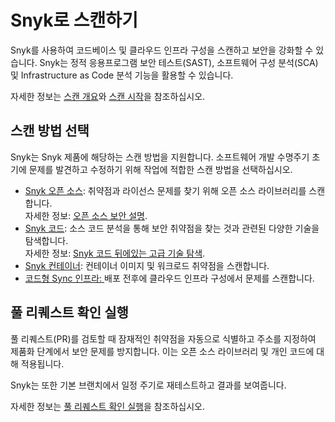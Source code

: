# Snyk로 스캔하기

Snyk를 사용하여 코드베이스 및 클라우드 인프라 구성을 스캔하고 보안을 강화할 수 있습니다. Snyk는 정적 응용프로그램 보안 테스트(SAST), 소프트웨어 구성 분석(SCA) 및 Infrastructure as Code 분석 기능을 활용할 수 있습니다.

자세한 정보는 [스캔 개요](scanning-overview.md)와 [스캔 시작](start-scanning.md)을 참조하십시오.

## 스캔 방법 선택

Snyk는 Snyk 제품에 해당하는 스캔 방법을 지원합니다. 소프트웨어 개발 수명주기 초기에 문제를 발견하고 수정하기 위해 작업에 적합한 스캔 방법을 선택하십시오.

* [Snyk 오픈 소스](snyk-open-source/): 취약점과 라이선스 문제를 찾기 위해 오픈 소스 라이브러리를 스캔합니다.\
  자세한 정보: [오픈 소스 보안 설명](https://snyk.io/series/open-source-security/).
* [Snyk 코드](snyk-code/): 소스 코드 분석을 통해 보안 취약점을 찾는 것과 관련된 다양한 기술을 탐색합니다.\
  자세한 정보: [Snyk 코드 뒤에있는 고급 기술 탐색](https://snyk.io/blog/advanced-technologies-behind-snyk-code/).
* [Snyk 컨테이너](snyk-container/): 컨테이너 이미지 및 워크로드 취약점을 스캔합니다.
* [코드형  Sync 인프라: ](snyk-iac/)배포 전후에 클라우드 인프라 구성에서 문제를 스캔합니다.

## 풀 리퀘스트 확인 실행

풀 리퀘스트(PR)를 검토할 때 잠재적인 취약점을 자동으로 식별하고 주소를 지정하여 제품화 단계에서 보안 문제를 방지합니다. 이는 오픈 소스 라이브러리 및 개인 코드에 대해 적용됩니다.

Snyk는 또한 기본 브랜치에서 일정 주기로 재테스트하고 결과를 보여줍니다.

자세한 정보는 [풀 리퀘스트 확인 실행](pull-requests/pull-request-checks/)을 참조하십시오.
